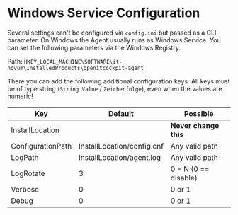# Windows Service Configuration

Several settings can't be configured via `config.ini` but passed as a CLI parameter. On Windows the Agent usually runs as Windows Service. You can set the following parameters via the Windows Registry.

Path: `HKEY_LOCAL_MACHINE\SOFTWARE\it-novum\InstalledProducts\openitcockpit-agent`

There you can add the following additional configuration keys. All keys must be of type string (`String Value` / `Zeichenfolge`), even when the values are numeric!

| Key               | Default                    | Possible              |
|-------------------|----------------------------|-----------------------|
| InstallLocation   |                            | **Never change this** |
| ConfigurationPath | InstallLocation/config.cnf | Any valid path        |
| LogPath           | InstallLocation/agent.log  | Any valid path        |
| LogRotate         | 3                          | 0 - N (0 == disable)  |
| Verbose           | 0                          | 0 or 1                |
| Debug             | 0                          | 0 or 1                |

